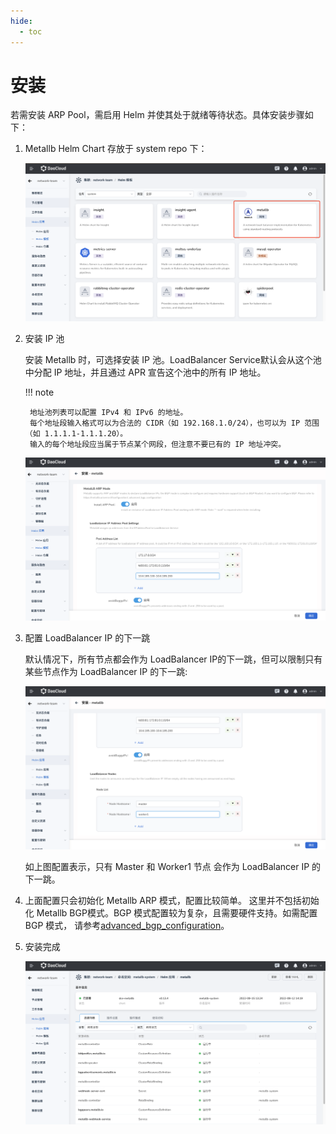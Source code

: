 ```yaml
---
hide:
  - toc
---
```


# 安装

若需安装 ARP Pool，需启用 Helm 并使其处于就绪等待状态。具体安装步骤如下：

1. Metallb Helm Chart 存放于 system repo 下：

    ![metallb_repo](../../images/helm_repo.png)

2. 安装 IP 池

    安装 Metallb 时，可选择安装 IP 池。LoadBalancer Service默认会从这个池中分配 IP 地址，并且通过 APR 宣告这个池中的所有 IP 地址。

    !!! note

        地址池列表可以配置 IPv4 和 IPv6 的地址。
        每个地址段输入格式可以为合法的 CIDR（如 192.168.1.0/24），也可以为 IP 范围（如 1.1.1.1-1.1.1.20）。
        输入的每个地址段应当属于节点某个网段，但注意不要已有的 IP 地址冲突。

    ![metallb_ippool](../../images/metallb_ippool.png)

3. 配置 LoadBalancer IP 的下一跳

    默认情况下，所有节点都会作为 LoadBalancer IP的下一跳，但可以限制只有某些节点作为 LoadBalancer IP 的下一跳:

    ![node_list](../../images/metallb_nodelist.png)

    如上图配置表示，只有 Master 和 Worker1 节点 会作为 LoadBalancer IP 的下一跳。

4. 上面配置只会初始化 Metallb ARP 模式，配置比较简单。
    这里并不包括初始化 Metallb BGP模式。BGP 模式配置较为复杂，且需要硬件支持。如需配置 BGP 模式，
    请参考[advanced_bgp_configuration](https://metallb.universe.tf/configuration/_advanced_bgp_configuration/)。

5. 安装完成

    ![](../../images/metallb_installed.png)
